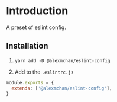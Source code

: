 # Introduction

A preset of eslint config.

## Installation

1. `yarn add -D @alexmchan/eslint-config`

2. Add to the `.eslintrc.js`
   
```js
module.exports = {
  extends: ['@alexmchan/eslint-config'],
}
```